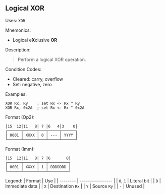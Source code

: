 ## Logical XOR

Uses:
`XOR`

Mnemonics:
- Logical e**X**clusive **OR**

Description:
> Perform a logical XOR operation.

Condition Codes:
- Cleared: carry, overflow
- Set: negative, zero

Examples:
```assembly
XOR Rx, Ry    ; set Rx <- Rx ^ Ry
XOR Rx, 0x2A  ; set Rx <- Rx ^ 0x2A
```

Format (Op2):
```
│15  12│11   8│ 7 │6   4│3    0│
┌──────┬──────┬───┬─────┬──────┐
│ 0001 │ XXXX │ 0 │ --- │ YYYY │
└──────┴──────┴───┴─────┴──────┘
```

Format (Imm):
```
│15  12│11   8│ 7 │6       0│
┌──────┬──────┬───┬─────────┐
│ 0001 │ XXXX │ 1 │ DDDDDDD │
└──────┴──────┴───┴─────────┘
```

Legend:
| Format   | Use              |
| -------- | ---------------- |
| `0`, `1` | Literal bit      |
| `D`      | Immediate data   |
| `X`      | Destination `Rx` |
| `Y`      | Source `Ry`      |
| `-`      | Unused           |
